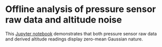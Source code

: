 # Offline analysis of pressure sensor raw data and altitude noise

This [Jupyter notebook](pressure_sensor_noise_test.ipynb) demonstrates that both pressure sensor raw data and derived altitude readings display zero-mean Gaussian nature. 
